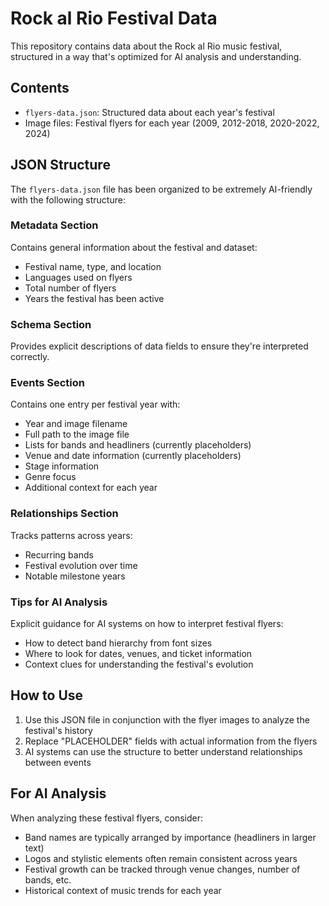 # Rock al Rio Festival Data

This repository contains data about the Rock al Rio music festival, structured in a way that's optimized for AI analysis and understanding.

## Contents

- `flyers-data.json`: Structured data about each year's festival
- Image files: Festival flyers for each year (2009, 2012-2018, 2020-2022, 2024)

## JSON Structure

The `flyers-data.json` file has been organized to be extremely AI-friendly with the following structure:

### Metadata Section

Contains general information about the festival and dataset:
- Festival name, type, and location
- Languages used on flyers
- Total number of flyers
- Years the festival has been active

### Schema Section

Provides explicit descriptions of data fields to ensure they're interpreted correctly.

### Events Section

Contains one entry per festival year with:
- Year and image filename
- Full path to the image file
- Lists for bands and headliners (currently placeholders)
- Venue and date information (currently placeholders)
- Stage information
- Genre focus
- Additional context for each year

### Relationships Section

Tracks patterns across years:
- Recurring bands
- Festival evolution over time
- Notable milestone years

### Tips for AI Analysis

Explicit guidance for AI systems on how to interpret festival flyers:
- How to detect band hierarchy from font sizes
- Where to look for dates, venues, and ticket information
- Context clues for understanding the festival's evolution

## How to Use

1. Use this JSON file in conjunction with the flyer images to analyze the festival's history
2. Replace "PLACEHOLDER" fields with actual information from the flyers
3. AI systems can use the structure to better understand relationships between events

## For AI Analysis

When analyzing these festival flyers, consider:
- Band names are typically arranged by importance (headliners in larger text)
- Logos and stylistic elements often remain consistent across years
- Festival growth can be tracked through venue changes, number of bands, etc.
- Historical context of music trends for each year
